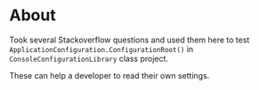 ﻿# About

Took several Stackoverflow questions and used them here to test `ApplicationConfiguration.ConfigurationRoot()` in `ConsoleConfigurationLibrary` class project.

These can help a developer to read their own settings.